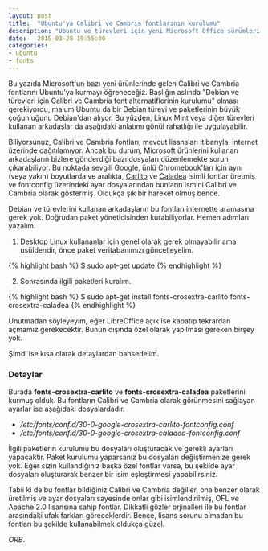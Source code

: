 ```yaml
---
layout: post
title:  "Ubuntu'ya Calibri ve Cambria fontlarının kurulumu"
description: "Ubuntu ve türevleri için yeni Microsoft Office sürümleri içinde gelen Calibri ve Cambria fontlarının kurulması"
date:   2015-03-28 19:55:00
categories:
- ubuntu
- fonts
---
```


Bu yazıda Microsoft'un bazı yeni ürünlerinde gelen Calibri ve Cambria fontlarını Ubuntu'ya kurmayı öğreneceğiz. Başlığın aslında "Debian ve türevleri için Calibri ve Cambria font alternatiflerinin kurulumu" olması gerekiyordu, malum Ubuntu da bir Debian türevi ve paketlerinin büyük çoğunluğunu Debian'dan alıyor. Bu yüzden, Linux Mint veya diğer türevleri kullanan arkadaşlar da aşağıdaki anlatımı gönül rahatlığı ile uygulayabilir.

Biliyorsunuz, Calibri ve Cambria fontları, mevcut lisansları itibarıyla, internet üzerinde dağıtılamıyor. Ancak bu durum, Microsoft ürünlerini kullanan arkadaşların bizlere gönderdiği bazı dosyaları düzenlemekte sorun çıkarabiliyor. Bu noktada sevgili Google, ünlü Chromebook'ları için aynı (veya yakın) boyutlarda ve aralıkta, [Carlito](http://openfontlibrary.org/en/font/carlito) ve [Caladea](http://openfontlibrary.org/en/font/caladea) isimli fontlar üretmiş ve fontconfig üzerindeki ayar dosyalarından bunların ismini Calibri ve Cambria olarak göstermiş. Oldukça şık bir hareket olmuş bence.

Debian ve türevlerini kullanan arkadaşların bu fontları internette aramasına gerek yok. Doğrudan paket yöneticisinden kurabiliyorlar. Hemen adımları yazalım.

1) Desktop Linux kullananlar için genel olarak gerek olmayabilir ama usüldendir, önce paket veritabanımızı güncelleyelim.

{% highlight bash %}
$ sudo apt-get update
{% endhighlight %}

2) Sonrasında ilgili paketleri kuralım.

{% highlight bash %}
$ sudo apt-get install fonts-crosextra-carlito fonts-crosextra-caladea
{% endhighlight %}
 
Unutmadan söyleyeyim, eğer LibreOffice açık ise kapatıp tekrardan açmamız gerekecektir. Bunun dışında özel olarak yapılması gereken birşey yok.

Şimdi ise kısa olarak detaylardan bahsedelim.

### Detaylar

Burada **fonts-crosextra-carlito** ve **fonts-crosextra-caladea** paketlerini kurmuş olduk. Bu fontların Calibri ve Cambria olarak görünmesini sağlayan ayarlar ise aşağıdaki dosyalardadır.

* _/etc/fonts/conf.d/30-0-google-crosextra-carlito-fontconfig.conf_
* _/etc/fonts/conf.d/30-0-google-crosextra-caladea-fontconfig.conf_

İlgili paketlerin kurulumu bu dosyaları oluşturacak ve gerekli ayarları yapacaktır. Paket kurulumu yaparsanız bu dosyaları değiştirmenize gerek yok. Eğer sizin kullandığınız başka özel fontlar varsa, bu şekilde ayar dosyaları oluşturarak benzer bir isim eşleştirmesi yapabilirsiniz.

Tabii ki de bu fontlar bildiğiniz Calibri ve Cambria değiller, ona benzer olarak üretilmiş ve ayar dosyaları sayesinde onlar gibi isimlendirilmiş, OFL ve Apache 2.0 lisansına sahip fontlar. Dikkatli gözler orjinalleri ile bu fontlar arasındaki ufak farkları göreceklerdir. Bence, lisans sorunu olmadan bu fontları bu şekilde kullanabilmek oldukça güzel.

*ORB.*
